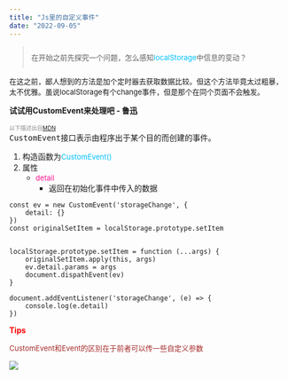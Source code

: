 ```yaml
---
title: "Js里的自定义事件"
date: "2022-09-05"
---
```


> <div style="padding:10px 0;"><font size="2">在开始之前先探究一个问题，怎么感知<font color="deepskyblue">localStorage</font>中信息的变动？</font></div>

<font size="2">在这之前，鄙人想到的方法是加个定时器去获取数据比较。但这个方法毕竟太过粗暴，太不优雅。虽说localStorage有个change事件，但是那个在同个页面不会触发。</font>

**试试用CustomEvent来处理吧  -  鲁迅**

<font size="1" color="#888">以下描述出自[MDN](https://developer.mozilla.org/zh-CN/docs/Web/API/CustomEvent)</font>
<br />
<kbd>CustomEvent</kbd>接口表示由程序出于某个目的而创建的事件。
<br />
1. 构造函数为<font color="deepskyblue" size="2">CustomEvent()</font>
2. 属性
   + <font color="deeppink" size="2">detail</font>
        + 返回在初始化事件中传入的数据 


```
const ev = new CustomEvent('storageChange', {
    detail: {}
})
const originalSetItem = localStorage.prototype.setItem


localStorage.prototype.setItem = function (...args) {
    originalSetItem.apply(this, args)
    ev.detail.params = args
    document.dispathEvent(ev)
}

document.addEventListener('storageChange', (e) => {
    console.log(e.detail)
})

```

<font color="red"><b>Tips</b></font>

<font color="brown" size="2">CustomEvent和Event的区别在于前者可以传一些自定义参数</font>

![](https://s-bj-4351-lyra.oss.dogecdn.com/3efbcdbe308b9a39e02683cf244eaa99.jpeg)